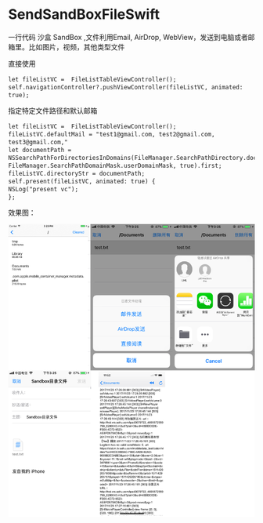 # SendSandBoxFileSwift

一行代码 沙盒 SandBox ,文件利用Email, AirDrop, WebView，发送到电脑或者邮箱里。比如图片，视频，其他类型文件


直接使用
```
let fileListVC =  FileListTableViewController();
self.navigationController?.pushViewController(fileListVC, animated: true);
```

指定特定文件路径和默认邮箱

```
let fileListVC =  FileListTableViewController();
fileListVC.defaultMail = "test1@gmail.com, test2@gmail.com, test3@gmail.com,"
let documentPath =  NSSearchPathForDirectoriesInDomains(FileManager.SearchPathDirectory.documentDirectory, FileManager.SearchPathDomainMask.userDomainMask, true).first;
fileListVC.directoryStr = documentPath;
self.present(fileListVC, animated: true) {
NSLog("present vc");
};

```

效果图：

![image](./SnapImage/IMG_2389.PNG)
